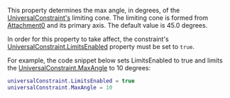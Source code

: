 This property determines the max angle, in degrees, of the
[UniversalConstraint's](https://create.roblox.com/docs/reference/engine/classes/UniversalConstraint) limiting cone. The limiting
cone is formed from [Attachment0](https://create.roblox.com/docs/reference/engine/classes/Constraint#Attachment0) and its primary
axis. The default value is 45.0 degrees.

In order for this property to take affect, the constraint's
[UniversalConstraint.LimitsEnabled](https://create.roblox.com/docs/reference/engine/classes/UniversalConstraint#LimitsEnabled) property must be set to `true`.

For example, the code snippet below sets LimitsEnabled to true and limits
the [UniversalConstraint.MaxAngle](https://create.roblox.com/docs/reference/engine/classes/UniversalConstraint#MaxAngle) to 10 degrees:

```lua
universalConstraint.LimitsEnabled = true
universalConstraint.MaxAngle = 10
```
